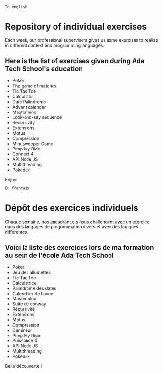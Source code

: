 `In english`

# Repository of individual exercises
Each week, our professional supervisors gives us some exercises to realize in different context and programming languages.

## Here is the list of exercises given during Ada Tech School's education
- Poker 
- The game of matches
- Tic Tac Toe
- Calculator
- Date Palindrome 
- Advent calendar
- Mastermind
- Look-and-say sequence
- Recursivity
- Extensions
- Motus
- Compression
- Minesweeper Game
- Pimp My Ride
- Connect 4
- API Node JS
- Multithreading
- Pokedex

Enjoy!

`En français`

# Dépôt des exercices individuels
Chaque semaine, nos encadrant.e.s nous challengent avec un exercice dans des langages de programmation divers et avec des logiques différentes.

## Voici la liste des exercices lors de ma formation au sein de l'école Ada Tech School
- Poker 
- Jeu des allumettes 
- Tic Tac Toe
- Calculatrice
- Palindrome des dates
- Calendrier de l'avent
- Mastermind
- Suite de conway
- Récursivité
- Extensions
- Motus
- Compression
- Démineur
- Pimp My Ride
- Puissance 4
- API Node JS
- Multithreading
- Pokedex

Belle découverte !
